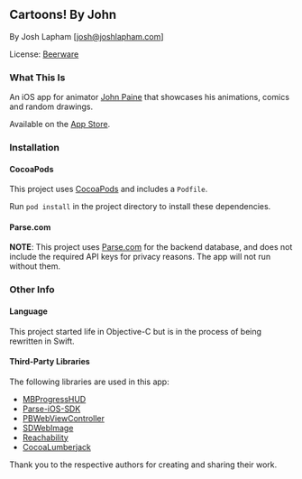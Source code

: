 ## Cartoons! By John

By Josh Lapham [josh@joshlapham.com]

License: [Beerware](https://en.wikipedia.org/wiki/Beerware)

### What This Is

An iOS app for animator [John Paine](https://twitter.com/johnrodpaine) that showcases his animations, comics and random drawings.

Available on the [App Store](https://appsto.re/au/OKBL1.i).

### Installation

#### CocoaPods

This project uses [CocoaPods](http://cocoapods.org/) and includes a `Podfile`.

Run `pod install` in the project directory to install these dependencies.

#### Parse.com

__NOTE__: This project uses [Parse.com](https://parse.com/) for the backend database, and does not include the required API keys for privacy reasons. The app will not run without them.

### Other Info

#### Language

This project started life in Objective-C but is in the process of being rewritten in Swift.

#### Third-Party Libraries

The following libraries are used in this app:

* [MBProgressHUD](https://github.com/jdg/MBProgressHUD)
* [Parse-iOS-SDK](https://parse.com)
* [PBWebViewController](https://github.com/kmikael/PBWebViewController)
* [SDWebImage](https://github.com/rs/SDWebImage)
* [Reachability](https://github.com/tonymillion/Reachability)
* [CocoaLumberjack](https://github.com/CocoaLumberjack/CocoaLumberjack)

Thank you to the respective authors for creating and sharing their work.
